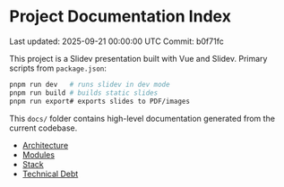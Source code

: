 # Project Documentation Index

Last updated: 2025-09-21 00:00:00 UTC
Commit: b0f71fc

This project is a Slidev presentation built with Vue and Slidev. Primary scripts from `package.json`:

```bash
pnpm run dev   # runs slidev in dev mode
pnpm run build # builds static slides
pnpm run export# exports slides to PDF/images
```

This `docs/` folder contains high-level documentation generated from the current codebase.

- [Architecture](architecture.md)
- [Modules](modules.md)
- [Stack](stack.md)
- [Technical Debt](technical-debt.md)
